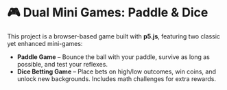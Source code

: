 # 🎮 Dual Mini Games: Paddle & Dice

This project is a browser-based game built with **p5.js**, featuring two classic yet enhanced mini-games:  
- **Paddle Game** – Bounce the ball with your paddle, survive as long as possible, and test your reflexes.  
- **Dice Betting Game** – Place bets on high/low outcomes, win coins, and unlock new backgrounds. Includes math challenges for extra rewards.  
